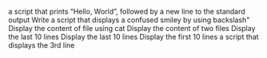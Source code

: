 a script that prints “Hello, World”, followed by a new line to the standard output
Write a script that displays a confused smiley by using  backslash" 
Display the content of file using cat
Display the content of two files
Display the last 10 lines
Display the last 10 lines
Display the first 10 lines
a script that displays the 3rd line
